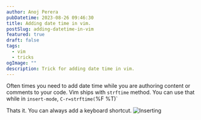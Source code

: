 ```yaml
---
author: Anoj Perera
pubDatetime: 2023-08-26 09:46:30
title: Adding date time in vim.
postSlug: adding-datetime-in-vim
featured: true
draft: false
tags:
  - vim
  - tricks
ogImage: ""
description: Trick for adding date time in vim.
---
```


Often times you need to add date time while you are authoring content or comments to your
code. Vim ships with `strftime` method. You can use that while in `insert-mode`, `C-r=strftime(`%F %T)`

Thats it. You can always add a keyboard shortcut.
<img src="/assets/insert_date_time.gif" alt=Inserting Date Time />
